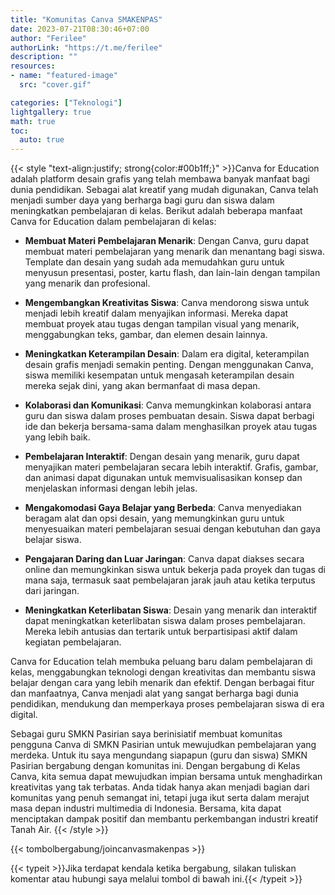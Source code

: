 ```yaml
---
title: "Komunitas Canva SMAKENPAS"
date: 2023-07-21T08:30:46+07:00
author: "Ferilee"
authorLink: "https://t.me/ferilee"
description: ""
resources:
- name: "featured-image"
  src: "cover.gif"

categories: ["Teknologi"]
lightgallery: true
math: true
toc:
  auto: true
---
```

{{< style "text-align:justify; strong{color:#00b1ff;}" >}}Canva for Education adalah platform desain grafis yang telah membawa banyak manfaat bagi dunia pendidikan. Sebagai alat kreatif yang mudah digunakan, Canva telah menjadi sumber daya yang berharga bagi guru dan siswa dalam meningkatkan pembelajaran di kelas. Berikut adalah beberapa manfaat Canva for Education dalam pembelajaran di kelas:
* **Membuat Materi Pembelajaran Menarik**: Dengan Canva, guru dapat membuat materi pembelajaran yang menarik dan menantang bagi siswa. Template dan desain yang sudah ada memudahkan guru untuk menyusun presentasi, poster, kartu flash, dan lain-lain dengan tampilan yang menarik dan profesional.

* **Mengembangkan Kreativitas Siswa**: Canva mendorong siswa untuk menjadi lebih kreatif dalam menyajikan informasi. Mereka dapat membuat proyek atau tugas dengan tampilan visual yang menarik, menggabungkan teks, gambar, dan elemen desain lainnya.

* **Meningkatkan Keterampilan Desain**: Dalam era digital, keterampilan desain grafis menjadi semakin penting. Dengan menggunakan Canva, siswa memiliki kesempatan untuk mengasah keterampilan desain mereka sejak dini, yang akan bermanfaat di masa depan.

* **Kolaborasi dan Komunikasi**: Canva memungkinkan kolaborasi antara guru dan siswa dalam proses pembuatan desain. Siswa dapat berbagi ide dan bekerja bersama-sama dalam menghasilkan proyek atau tugas yang lebih baik.

* **Pembelajaran Interaktif**: Dengan desain yang menarik, guru dapat menyajikan materi pembelajaran secara lebih interaktif. Grafis, gambar, dan animasi dapat digunakan untuk memvisualisasikan konsep dan menjelaskan informasi dengan lebih jelas.

* **Mengakomodasi Gaya Belajar yang Berbeda**: Canva menyediakan beragam alat dan opsi desain, yang memungkinkan guru untuk menyesuaikan materi pembelajaran sesuai dengan kebutuhan dan gaya belajar siswa.

* **Pengajaran Daring dan Luar Jaringan**: Canva dapat diakses secara online dan memungkinkan siswa untuk bekerja pada proyek dan tugas di mana saja, termasuk saat pembelajaran jarak jauh atau ketika terputus dari jaringan.

* **Meningkatkan Keterlibatan Siswa**: Desain yang menarik dan interaktif dapat meningkatkan keterlibatan siswa dalam proses pembelajaran. Mereka lebih antusias dan tertarik untuk berpartisipasi aktif dalam kegiatan pembelajaran.

Canva for Education telah membuka peluang baru dalam pembelajaran di kelas, menggabungkan teknologi dengan kreativitas dan membantu siswa belajar dengan cara yang lebih menarik dan efektif. Dengan berbagai fitur dan manfaatnya, Canva menjadi alat yang sangat berharga bagi dunia pendidikan, mendukung dan memperkaya proses pembelajaran siswa di era digital.

Sebagai guru SMKN Pasirian saya berinisiatif membuat komunitas pengguna Canva di SMKN Pasirian untuk mewujudkan pembelajaran yang merdeka. Untuk itu saya mengundang siapapun (guru dan siswa) SMKN Pasirian bergabung dengan komunitas ini. Dengan bergabung di Kelas Canva, kita semua dapat mewujudkan impian bersama untuk menghadirkan kreativitas yang tak terbatas. Anda tidak hanya akan menjadi bagian dari komunitas yang penuh semangat ini, tetapi juga ikut serta dalam merajut masa depan industri multimedia di Indonesia. Bersama, kita dapat menciptakan dampak positif dan membantu perkembangan industri kreatif Tanah Air.
{{< /style >}}

{{< tombolbergabung/joincanvasmakenpas >}}

{{< typeit >}}Jika terdapat kendala ketika bergabung, silakan tuliskan komentar atau hubungi saya melalui tombol di bawah ini.{{< /typeit >}}
